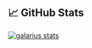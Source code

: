 
## 📈 GitHub Stats

[![galarius stats](https://github-readme-stats.vercel.app/api?username=galarius&show_icons=true&theme=tokyonight)](https://github.com/anuraghazra/github-readme-stats)

